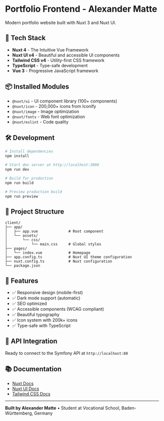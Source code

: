 # Portfolio Frontend - Alexander Matte

Modern portfolio website built with Nuxt 3 and Nuxt UI.

## 🚀 Tech Stack

- **Nuxt 4** - The Intuitive Vue Framework
- **Nuxt UI v4** - Beautiful and accessible UI components
- **Tailwind CSS v4** - Utility-first CSS framework
- **TypeScript** - Type-safe development
- **Vue 3** - Progressive JavaScript framework

## 📦 Installed Modules

- `@nuxt/ui` - UI component library (100+ components)
- `@nuxt/icon` - 200,000+ icons from Iconify
- `@nuxt/image` - Image optimization
- `@nuxt/fonts` - Web font optimization
- `@nuxt/eslint` - Code quality

## 🛠️ Development

```bash
# Install dependencies
npm install

# Start dev server at http://localhost:3000
npm run dev

# Build for production
npm run build

# Preview production build
npm run preview
```

## 📁 Project Structure

```
client/
├── app/
│   ├── app.vue              # Root component
│   └── assets/
│       └── css/
│           └── main.css     # Global styles
├── pages/
│   └── index.vue            # Homepage
├── app.config.ts            # Nuxt UI theme configuration
├── nuxt.config.ts           # Nuxt configuration
└── package.json
```

## 🎨 Features

- ✅ Responsive design (mobile-first)
- ✅ Dark mode support (automatic)
- ✅ SEO optimized
- ✅ Accessible components (WCAG compliant)
- ✅ Beautiful typography
- ✅ Icon system with 200k+ icons
- ✅ Type-safe with TypeScript

## 🔗 API Integration

Ready to connect to the Symfony API at `http://localhost:80`

## 📚 Documentation

- [Nuxt Docs](https://nuxt.com/docs)
- [Nuxt UI Docs](https://ui.nuxt.com/docs)
- [Tailwind CSS Docs](https://tailwindcss.com/docs)

---

**Built by Alexander Matte** • Student at Vocational School, Baden-Württemberg, Germany
